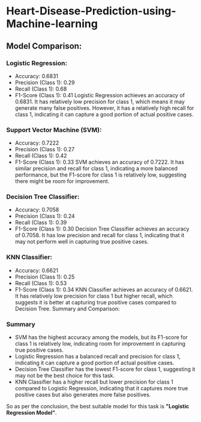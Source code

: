 # Heart-Disease-Prediction-using-Machine-learning

## Model Comparison:

### Logistic Regression:
* Accuracy: 0.6831
* Precision (Class 1): 0.29
* Recall (Class 1): 0.68
* F1-Score (Class 1): 0.41
Logistic Regression achieves an accuracy of 0.6831. It has relatively low precision for class 1, which means it may generate many false positives. However, it has a relatively high recall for class 1, indicating it can capture a good portion of actual positive cases.

### Support Vector Machine (SVM):
* Accuracy: 0.7222
* Precision (Class 1): 0.27
* Recall (Class 1): 0.42
* F1-Score (Class 1): 0.33
SVM achieves an accuracy of 0.7222. It has similar precision and recall for class 1, indicating a more balanced performance, but the F1-score for class 1 is relatively low, suggesting there might be room for improvement.

### Decision Tree Classifier:
* Accuracy: 0.7058
* Precision (Class 1): 0.24
* Recall (Class 1): 0.39
* F1-Score (Class 1): 0.30
Decision Tree Classifier achieves an accuracy of 0.7058. It has low precision and recall for class 1, indicating that it may not perform well in capturing true positive cases.

### KNN Classifier:
* Accuracy: 0.6621
* Precision (Class 1): 0.25
* Recall (Class 1): 0.53
* F1-Score (Class 1): 0.34
KNN Classifier achieves an accuracy of 0.6621. It has relatively low precision for class 1 but higher recall, which suggests it is better at capturing true positive cases compared to Decision Tree.
Summary and Comparison:

### Summary
* SVM has the highest accuracy among the models, but its F1-score for class 1 is relatively low, indicating room for improvement in capturing true positive cases.
* Logistic Regression has a balanced recall and precision for class 1, indicating it can capture a good portion of actual positive cases.
* Decision Tree Classifier has the lowest F1-score for class 1, suggesting it may not be the best choice for this task.
* KNN Classifier has a higher recall but lower precision for class 1 compared to Logistic Regression, indicating that it captures more true positive cases but also generates more false positives.

So as per the conclusion, the best suitable model for this task is **"Logistic Regression Model"**.

